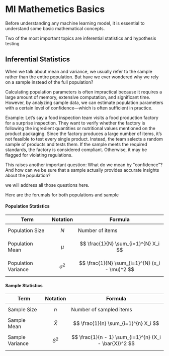 # Ml Mathemetics Basics

Before understanding any machine learning model, it is essential to understand some basic mathematical concepts.

Two of the most important topics are inferential statistics and hypothesis testing

## Inferential Statistics 

When we talk about mean and variance, we usually refer to the sample rather than the entire population. But have we ever wondered why we rely on a sample instead of the full population?

Calculating population parameters is often impractical because it requires a large amount of memory, extensive computation, and significant time. However, by analyzing sample data, we can estimate population parameters with a certain level of confidence—which is often sufficient in practice.

Example:
Let’s say a food inspection team visits a food production factory for a surprise inspection. They want to verify whether the factory is following the ingredient quantities or nutritional values mentioned on the product packaging. Since the factory produces a large number of items, it’s not feasible to test every single product. Instead, the team selects a random sample of products and tests them.
If the sample meets the required standards, the factory is considered compliant. Otherwise, it may be flagged for violating regulations.

This raises another important question: What do we mean by "confidence"? And how can we be sure that a sample actually provides accurate insights about the population?

we will address all those questions here.

Here are the forumals for both populations and sample

#### **Population Statistics**

| Term                | Notation     | Formula                                                                 |
|---------------------|--------------|-------------------------------------------------------------------------|
| Population Size     | $$ N  $$ | Number of items                                                         |
| Population Mean     | $$ \mu    $$| $$ \frac{1}{N} \sum_{i=1}^{N} X_i $$                              |
| Population Variance | $$ \sigma^2 $$ | $$ \frac{1}{N} \sum_{i=1}^{N} (x_i - \mu)^2 $$               |


#### **Sample Statistics**

| Term              | Notation        | Formula                                                                      |
|-------------------|------------------|-------------------------------------------------------------------------------|
| Sample Size       | $$ n  $$     | Number of sampled items                                                       |
| Sample Mean       | $$ \bar{X}   $$ | $$ \frac{1}{n} \sum_{i=1}^{n} X_i $$                                |
| Sample Variance   |$$ S^2    $$ | $$ \frac{1}{n - 1} \sum_{i=1}^{n} (X_i - \bar{X})^2 $$                  |


